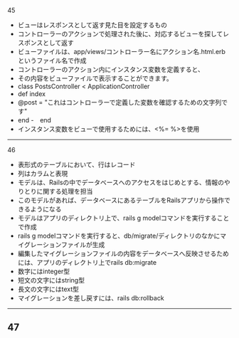 45
- ビューはレスポンスとして返す見た目を設定するもの
- コントローラーのアクションで処理された後に、対応するビューを探してレスポンスとして返す
- ビューファイルは、app/views/コントローラー名にアクション名.html.erbというファイル名で作成
- コントローラーのアクション内にインスタンス変数を定義すると、
- その内容をビューファイルで表示することができます。
- class PostsController < ApplicationController
-  def index
-  @post = "これはコントローラーで定義した変数を確認するための文字列です"
-  end
-　end
- インスタンス変数をビューで使用するためには、<%= %>を使用
***
46
- 表形式のテーブルにおいて、行はレコード
- 列はカラムと表現
- モデルは、Railsの中でデータベースへのアクセスをはじめとする、情報のやりとりに関する処理を担当
- このモデルがあれば、データベースにあるテーブルをRailsアプリから操作できるようになる
- モデルはアプリのディレクトリ上で、rails g modelコマンドを実行することで作成
- rails g modelコマンドを実行すると、db/migrate/ディレクトリのなかにマイグレーションファイルが生成
- 編集したマイグレーションファイルの内容をデータベースへ反映させるためには、アプリのディレクトリ上でrails db:migrate
- 数字にはinteger型
- 短文の文字にはstring型
- 長文の文字にはtext型
- マイグレーションを差し戻すには、rails db:rollback
***
47
- 
